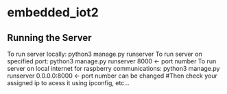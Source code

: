 # embedded_iot2

<h2>Running the Server</h2>
To run server locally:
  python3 manage.py runserver
To run server on specified port:
  python3 manage.py runserver 8000 <- port number
To run server on local internet for raspberry communications:
  python3 manage.py runserver 0.0.0.0:8000 <- port number can be changed
  #Then check your assigned ip to acess it using ipconfig, etc...
 
